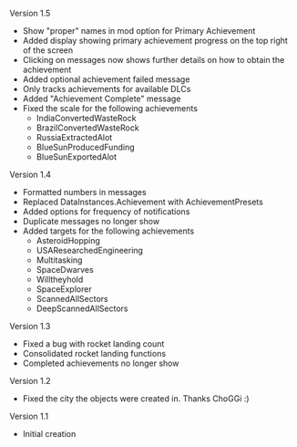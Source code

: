 Version 1.5
- Show "proper" names in mod option for Primary Achievement
- Added display showing primary achievement progress on the top right of the screen
- Clicking on messages now shows further details on how to obtain the achievement
- Added optional achievement failed message
- Only tracks achievements for available DLCs
- Added "Achievement Complete" message
- Fixed the scale for the following achievements
   - IndiaConvertedWasteRock
   - BrazilConvertedWasteRock
   - RussiaExtractedAlot
   - BlueSunProducedFunding
   - BlueSunExportedAlot
   
Version 1.4
- Formatted numbers in messages
- Replaced DataInstances.Achievement with AchievementPresets
- Added options for frequency of notifications
- Duplicate messages no longer show
- Added targets for the following achievements
   - AsteroidHopping 
   - USAResearchedEngineering
   - Multitasking 
   - SpaceDwarves 
   - Willtheyhold 
   - SpaceExplorer
   - ScannedAllSectors
   - DeepScannedAllSectors

Version 1.3
- Fixed a bug with rocket landing count
- Consolidated rocket landing functions
- Completed achievements no longer show

Version 1.2
- Fixed the city the objects were created in. Thanks ChoGGi :)

Version 1.1
 - Initial creation